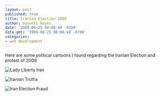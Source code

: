 ```yaml
---
layout: post
published: true
title: Iranian Election 2009
author: maxwell keyes
date: '2009-06-25 04:00:49 -0700'
date_gmt: '2009-06-25 08:00:49 -0700'
categories:
- web development
---
```


Here are some political cartoons I found regarding the Iranian Election and protest of 2009.

![Lady Liberty Iran](/assets/images/posts/lady-liberty-iran.jpg "Lady Liberty Iran")

![Iranian Truths](/assets/images/posts/iran-truths.jpg "Iranian Truths")

![Iran Election Fraud](/assets/images/posts/color-iran-el-fraud-web.jpg "Iran Election Fraud")
